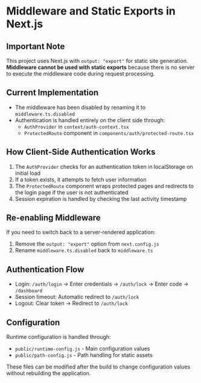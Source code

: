 # Middleware and Static Exports in Next.js

## Important Note

This project uses Next.js with `output: "export"` for static site generation. **Middleware cannot be used with static exports** because there is no server to execute the middleware code during request processing.

## Current Implementation

- The middleware has been disabled by renaming it to `middleware.ts.disabled`
- Authentication is handled entirely on the client side through:
  - `AuthProvider` in `context/auth-context.tsx`
  - `ProtectedRoute` component in `components/auth/protected-route.tsx`

## How Client-Side Authentication Works

1. The `AuthProvider` checks for an authentication token in localStorage on initial load
2. If a token exists, it attempts to fetch user information
3. The `ProtectedRoute` component wraps protected pages and redirects to the login page if the user is not authenticated
4. Session expiration is handled by checking the last activity timestamp

## Re-enabling Middleware

If you need to switch back to a server-rendered application:

1. Remove the `output: "export"` option from `next.config.js`
2. Rename `middleware.ts.disabled` back to `middleware.ts`

## Authentication Flow

- Login: `/auth/login` → Enter credentials → `/auth/lock` → Enter code → `/dashboard`
- Session timeout: Automatic redirect to `/auth/lock`
- Logout: Clear token → Redirect to `/auth/lock`

## Configuration

Runtime configuration is handled through:
- `public/runtime-config.js` - Main configuration values
- `public/path-config.js` - Path handling for static assets

These files can be modified after the build to change configuration values without rebuilding the application.
